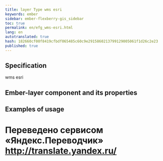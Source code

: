 ```yaml
--- 
title: layer Type wms esri 
keywords: ember 
sidebar: ember-flexberry-gis_sidebar 
toc: true 
permalink: en/efg_wms-esri.html 
lang: en 
autotranslated: true 
hash: 182660cf00f8419cfbdf065485c60c9e2915860213799129005061f1d26c2e23 
published: true 
--- 
```


## Specification 

wms esri 

## Ember-layer component and its properties 

## Examples of usage 



 # Переведено сервисом «Яндекс.Переводчик» http://translate.yandex.ru/
